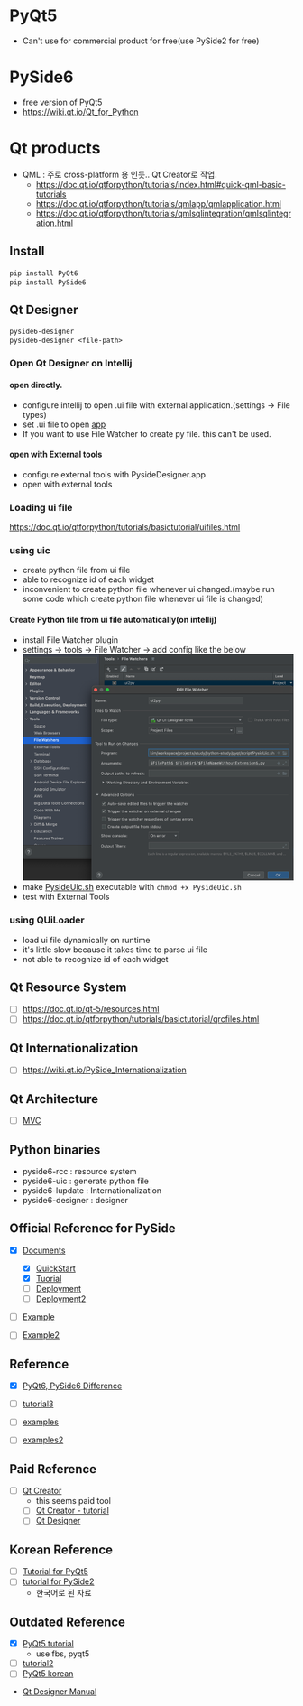 # PyQt5
- Can't use for commercial product for free(use PySide2 for free)


# PySide6
- free version of PyQt5
- https://wiki.qt.io/Qt_for_Python

# Qt products
- QML : 주로 cross-platform 용 인듯.. Qt Creator로 작업.
  - https://doc.qt.io/qtforpython/tutorials/index.html#quick-qml-basic-tutorials
  - https://doc.qt.io/qtforpython/tutorials/qmlapp/qmlapplication.html
  - https://doc.qt.io/qtforpython/tutorials/qmlsqlintegration/qmlsqlintegration.html

## Install

```shell
pip install PyQt6
pip install PySide6
```

## Qt Designer
```shell
pyside6-designer
pyside6-designer <file-path>
```

### Open Qt Designer on Intellij
#### open directly.
- configure intellij to open .ui file with external application.(settings -> File types)
- set .ui file to open [app](PysideDesigner.app)
- If you want to use File Watcher to create py file. this can't be used.
#### open with External tools
- configure external tools with PysideDesigner.app
- open with external tools

### Loading ui file
https://doc.qt.io/qtforpython/tutorials/basictutorial/uifiles.html
### using uic
- create python file from ui file
- able to recognize id of each widget
- inconvenient to create python file whenever ui changed.(maybe run some code which create python file whenever ui file is changed)
#### Create Python file from ui file automatically(on intellij)
- install File Watcher plugin
- settings -> tools -> File Watcher -> add config like the below
![img.png](img/file_watcher.png)
- make [PysideUic.sh](script/PysidUic.sh) executable with `chmod +x PysideUic.sh`
- test with External Tools

### using QUiLoader
- load ui file dynamically on runtime
- it's little slow because it takes time to parse ui file
- not able to recognize id of each widget

## Qt Resource System
- [ ] https://doc.qt.io/qt-5/resources.html
- [ ] https://doc.qt.io/qtforpython/tutorials/basictutorial/qrcfiles.html

## Qt Internationalization
- [ ] https://wiki.qt.io/PySide_Internationalization

## Qt Architecture
- [ ] [MVC](https://doc.qt.io/qt-6/model-view-programming.html)


## Python binaries
- pyside6-rcc : resource system
- pyside6-uic : generate python file
- pyside6-lupdate : Internationalization
- pyside6-designer : designer

## Official Reference for PySide
- [x] [Documents](https://doc.qt.io/qtforpython/)
  - [x] [QuickStart](https://doc.qt.io/qtforpython/quickstart.html)
  - [x] [Tuorial](https://doc.qt.io/qtforpython/tutorials/index.html)
  - [ ] [Deployment](https://doc.qt.io/qtforpython/deployment.html#deployment-guides)
  - [ ] [Deployment2](https://www.mfitzp.com/tutorials/packaging-pyqt5-pyside2-applications-windows-pyinstaller/)
- [ ] [Example](https://doc.qt.io/qtforpython/examples/index.html)
- [ ] [Example2](https://code.qt.io/cgit/pyside/pyside-setup.git/tree/examples)


## Reference
- [x] [PyQt6, PySide6 Difference](https://www.mfitzp.com/blog/pyqt6-vs-pyside6/)

- [ ] [tutorial3](https://www.mfitzp.com/courses/pyqt/)
- [ ] [examples](https://github.com/pyqt/examples)
- [ ] [examples2](https://github.com/learnpyqt/15-minute-apps)

## Paid Reference
- [ ] [Qt Creator](https://doc.qt.io/qtcreator/index.html)
  - this seems paid tool
  - [ ] [Qt Creator - tutorial](https://doc.qt.io/qtcreator/creator-tutorials.ht)
  - [ ] [Qt Designer](https://doc.qt.io/qtcreator/creator-using-qt-designer.html)

## Korean Reference
- [ ] [Tutorial for PyQt5](https://wikidocs.net/37456)
- [ ] [tutorial for PySide2](https://wikidocs.net/35742)
  - 한국어로 된 자료

## Outdated Reference
- [x] [PyQt5 tutorial](https://build-system.fman.io/pyqt5-tutorial)
  - use fbs, pyqt5
- [ ] [tutorial2](https://coderslegacy.com/python/pyqt5-tutorial/)
- [ ] [PyQt5 korean](https://wikidocs.net/book/2944)

- [Qt Designer Manual](https://doc.qt.io/qt-5/qtdesigner-manual.html)